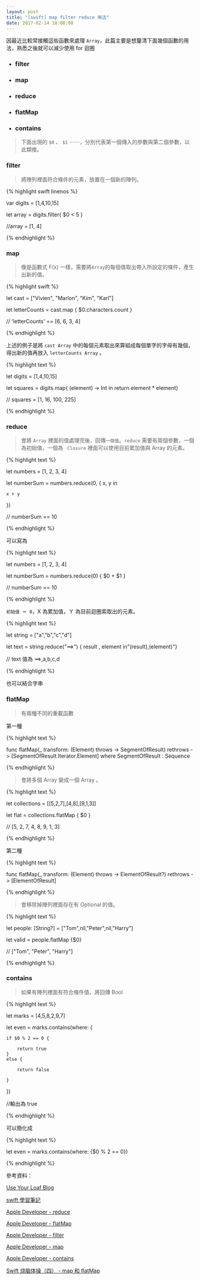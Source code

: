 ```yaml
---
layout: post
title: "[swift] map filter reduce 用法"
date: 2017-02-14 18:00:00
---
```


因最近比較常接觸這些函數來處理 `Array`，此篇主要是想釐清下面幾個函數的用法，熟悉之後就可以減少使用 for 迴圈

* ### filter

* ### map

* ### reduce

* ### flatMap

* ### contains

> 下面出現的 `$0` 、 `$1` ⋯⋯，分別代表第一個傳入的參數與第二個參數，以此類推。

### filter

> 將陣列裡面符合條件的元素，放置在一個新的陣列。

{% highlight swift linenos %}

var digits = [1,4,10,15]

let array = digits.filter{ $0 < 5 }

//array = [1, 4]

{% endhighlight %}


### map

> 像是函數式 F(x) 一樣，需要將`Array`的每個值取出帶入所設定的條件，產生出新的值。

{% highlight swift %}

let cast = ["Vivien", "Marlon", "Kim", "Karl"]

let letterCounts = cast.map { $0.characters.count }

// 'letterCounts' == [6, 6, 3, 4]

{% endhighlight %}

上述的例子是將 `cast Array` 中的每個元素取出來算組成每個單字的字母有幾個，得出新的值再放入 `letterCounts Array` 。

{% highlight text %}

let digits = [1,4,10,15]

let squares = digits.map{ (element) -> Int in return element * element}

// squares = [1, 16, 100, 225]

{% endhighlight %}

### reduce

> 會將 `Array` 裡面的值處理完後，回傳`一個值`。`reduce` 需要有兩個參數，一個為初始值，一個為 ` Closure` 裡面可以使用目前累加值與 Array 的元素。

{% highlight text %}

let numbers = [1, 2, 3, 4]

let numberSum = numbers.reduce(0, { x, y in

    x + y

})

// numberSum == 10

{% endhighlight %}

可以寫為

{% highlight text %}

let numbers = [1, 2, 3, 4]

let numberSum = numbers.reduce(0) { $0 + $1 }

// numberSum == 10

{% endhighlight %}

`初始值 ＝ 0`，X  為累加值，Ｙ 為目前迴圈索取出的元素。

{% highlight text %}

let string = ["a","b","c","d"]

let text = string.reduce("==>") { result , element  in"\(result),\(element)"}

// text 值為 ==>,a,b,c,d

{% endhighlight %}

也可以結合字串

### flatMap

> 有兩種不同的重載函數

第一種

{% highlight text %}

func flatMap<SegmentOfResult>(_ transform: (Element) throws -> SegmentOfResult) rethrows -> [SegmentOfResult.Iterator.Element] where SegmentOfResult : Sequence

{% endhighlight %}

> 會將多個 Array 變成一個 Array 。

{% highlight text %}

let collections = [[5,2,7],[4,8],[9,1,3]]

let flat = collections.flatMap { $0 }

// [5, 2, 7, 4, 8, 9, 1, 3]

{% endhighlight %}

第二種

{% highlight text %}

func flatMap<ElementOfResult>(_ transform: (Element) throws -> ElementOfResult?) rethrows -> [ElementOfResult]

{% endhighlight %}

> 會移除掉陣列裡面存在有 Optional 的值。

{% highlight text %}

let people: [String?] = ["Tom",nil,"Peter",nil,"Harry"]

let valid = people.flatMap {$0}

// ["Tom", "Peter", "Harry"]

{% endhighlight %}

### contains

> 如果有陣列裡面有符合條件值，將回傳 Bool

{% highlight text %}

let marks = [4,5,8,2,9,7]

let even = marks.contains(where: {

    if $0 % 2 == 0 {
        
        return true
    }
    else {
     
        return false
        
    }
})

//輸出為 true

{% endhighlight %}

可以簡化成

{% highlight text %}

let even = marks.contains(where: {$0 % 2 == 0})

{% endhighlight %}

參考資料：

[Use Your Loaf Blog](http://useyourloaf.com/blog/swift-guide-to-map-filter-reduce/)

[swift 學習筆記](https://hugolu.gitbooks.io/learn-swift/content/Advanced/HighOrderFunctions.html)

[Apple Developer - reduce](https://developer.apple.com/reference/swift/array/2298686-reduce)

[Apple Developer - flatMap](https://developer.apple.com/reference/swift/unsafebufferpointer/1688503-flatmap)

[Apple Developer - filter](https://developer.apple.com/reference/swift/array/1688383-filter)

[Apple Developer - map](https://developer.apple.com/reference/swift/array/1688519-map)

[Apple Developer - contains](https://developer.apple.com/reference/swift/anysequence/2295926-contains)

[Swift 烧脑体操（四） - map 和 flatMap](http://www.infoq.com/cn/articles/swift-brain-gym-map-and-flatmap)
